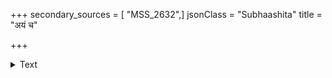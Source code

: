 +++
secondary_sources = [ "MSS_2632",]
jsonClass = "Subhaashita"
title = "अयं च"

+++

<details><summary>Text</summary>

अयं च सुरतज्वालः कामाग्निः प्रणयेन्धनः।  
नराणां यत्र हूयन्ते यौवनानि धनानि च॥
</details>
